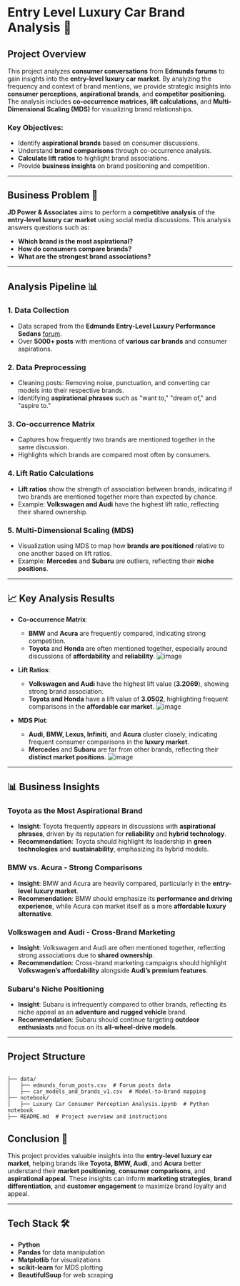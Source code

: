 # Entry Level Luxury Car Brand Analysis 🚗

##  Project Overview 

This project analyzes **consumer conversations** from **Edmunds forums** to gain insights into the **entry-level luxury car market**. By analyzing the frequency and context of brand mentions, we provide strategic insights into **consumer perceptions**, **aspirational brands**, and **competitor positioning**. The analysis includes **co-occurrence matrices**, **lift calculations**, and **Multi-Dimensional Scaling (MDS)** for visualizing brand relationships.

### Key Objectives:
- Identify **aspirational brands** based on consumer discussions.
- Understand **brand comparisons** through co-occurrence analysis.
- **Calculate lift ratios** to highlight brand associations.
- Provide **business insights** on brand positioning and competition.

---

## Business Problem 💼

**JD Power & Associates** aims to perform a **competitive analysis** of the **entry-level luxury car market** using social media discussions. This analysis answers questions such as:
- **Which brand is the most aspirational?**
- **How do consumers compare brands?**
- **What are the strongest brand associations?**

---

##  Analysis Pipeline 📊

### 1. **Data Collection**
   - Data scraped from the **Edmunds Entry-Level Luxury Performance Sedans** [forum](https://forums.edmunds.com/discussion/2864/general/x/entry-level-luxury-performance-sedans).
   - Over **5000+ posts** with mentions of **various car brands** and consumer aspirations.

### 2. **Data Preprocessing**
   - Cleaning posts: Removing noise, punctuation, and converting car models into their respective brands.
   - Identifying **aspirational phrases** such as "want to," "dream of," and "aspire to."

### 3. **Co-occurrence Matrix**
   - Captures how frequently two brands are mentioned together in the same discussion.
   - Highlights which brands are compared most often by consumers.

### 4. **Lift Ratio Calculations**
   - **Lift ratios** show the strength of association between brands, indicating if two brands are mentioned together more than expected by chance.
   - Example: **Volkswagen and Audi** have the highest lift ratio, reflecting their shared ownership.

### 5. **Multi-Dimensional Scaling (MDS)**
   - Visualization using MDS to map how **brands are positioned** relative to one another based on lift ratios.
   - Example: **Mercedes** and **Subaru** are outliers, reflecting their **niche positions**.

---

## 📈 Key Analysis Results

- **Co-occurrence Matrix**:
  - **BMW** and **Acura** are frequently compared, indicating strong competition.
  - **Toyota** and **Honda** are often mentioned together, especially around discussions of **affordability** and **reliability**.
 ![image](https://github.com/user-attachments/assets/305418a5-bae9-4f49-ac72-4bebb05397d3)


- **Lift Ratios**:
  - **Volkswagen and Audi** have the highest lift value (**3.2069**), showing strong brand association.
  - **Toyota and Honda** have a lift value of **3.0502**, highlighting frequent comparisons in the **affordable car market**.
![image](https://github.com/user-attachments/assets/b079edb5-c894-4405-9be9-32edba7cdbf4)

- **MDS Plot**:
  - **Audi, BMW, Lexus, Infiniti**, and **Acura** cluster closely, indicating frequent consumer comparisons in the **luxury market**.
  - **Mercedes** and **Subaru** are far from other brands, reflecting their **distinct market positions**.
![image](https://github.com/user-attachments/assets/7b377e8a-7615-4f35-82f1-e5af02121489)

---

## 📊 Business Insights

### **Toyota as the Most Aspirational Brand**
- **Insight**: Toyota frequently appears in discussions with **aspirational phrases**, driven by its reputation for **reliability** and **hybrid technology**.
- **Recommendation**: Toyota should highlight its leadership in **green technologies** and **sustainability**, emphasizing its hybrid models.

###  **BMW vs. Acura - Strong Comparisons**
- **Insight**: BMW and Acura are heavily compared, particularly in the **entry-level luxury market**.
- **Recommendation**: BMW should emphasize its **performance and driving experience**, while Acura can market itself as a more **affordable luxury alternative**.

###  **Volkswagen and Audi - Cross-Brand Marketing**
- **Insight**: Volkswagen and Audi are often mentioned together, reflecting strong associations due to **shared ownership**.
- **Recommendation**: Cross-brand marketing campaigns should highlight **Volkswagen’s affordability** alongside **Audi’s premium features**.

###  **Subaru's Niche Positioning**
- **Insight**: Subaru is infrequently compared to other brands, reflecting its niche appeal as an **adventure and rugged vehicle** brand.
- **Recommendation**: Subaru should continue targeting **outdoor enthusiasts** and focus on its **all-wheel-drive models**.

---

## Project Structure 

```

├── data/
│   ├── edmunds_forum_posts.csv  # Forum posts data
│   ├── car_models_and_brands_v1.csv  # Model-to-brand mapping
├── notebook/
│   ├── Luxury Car Consumer Perception Analysis.ipynb  # Python notebook
├── README.md  # Project overview and instructions
```

## Conclusion 🔮

This project provides valuable insights into the **entry-level luxury car market**, helping brands like **Toyota, BMW, Audi**, and **Acura** better understand their **market positioning**, **consumer comparisons**, and **aspirational appeal**. These insights can inform **marketing strategies**, **brand differentiation**, and **customer engagement** to maximize brand loyalty and appeal.

---

## Tech Stack 🛠️

- **Python**
- **Pandas** for data manipulation
- **Matplotlib** for visualizations
- **scikit-learn** for MDS plotting
- **BeautifulSoup** for web scraping
